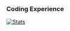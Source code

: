 ### Coding Experience

[![Stats](https://github-readme-stats.vercel.app/api/wakatime?username=joshuayang&count_private=true&theme=tokyonight&show_icons=true&compact=true&custom_title=About\sMyself)](https://wakatime.com/@joshuayang)

<!-- https://github.com/anuraghazra/github-readme-stats/blob/master/themes/README.md-->
